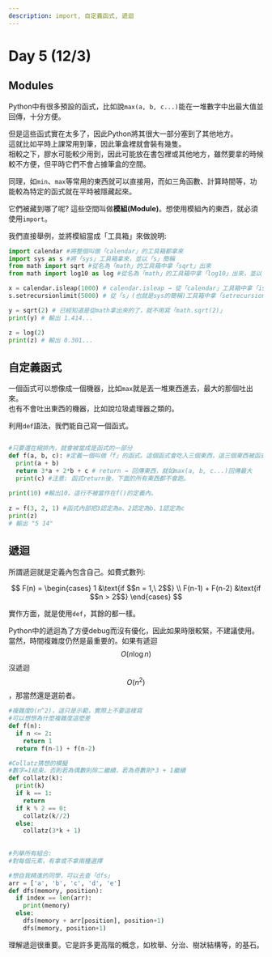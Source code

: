 ```yaml
---
description: import, 自定義函式, 遞迴
---
```


# Day 5 (12/3)

## Modules

Python中有很多預設的函式，比如說`max(a, b, c...)`能在一堆數字中出最大值並回傳，十分方便。

但是這些函式實在太多了，因此Python將其很大一部分塞到了其他地方。\
這就比如平時上課常用到筆，因此筆盒裡就會裝有幾隻。\
相較之下，膠水可能較少用到，因此可能放在書包裡或其他地方，雖然要拿的時候較不方便，但平時它們不會占據筆盒的空間。

同理，如`min`、`max`等常用的東西就可以直接用，而如三角函數、計算時間等，功能較為特定的函式就在平時被隱藏起來。

它們被藏到哪了呢? 這些空間叫做**模組(Module)**。想使用模組內的東西，就必須使用`import`。

我們直接舉例，並將模組當成「工具箱」來做說明:

```python
import calendar #將整個叫做「calendar」的工具箱都拿來
import sys as s #將「sys」工具箱拿來，並以「s」簡稱
from math import sqrt #從名為「math」的工具箱中拿「sqrt」出來
from math import log10 as log #從名為「math」的工具箱中拿「log10」出來，並以「log」簡稱

x = calendar.isleap(1000) # calendar.isleap → 從「calendar」工具箱中拿「isleap」來用
s.setrecursionlimit(5000) # 從「s」(也就是sys的簡稱)工具箱中拿「setrecursionlimit」來用

y = sqrt(2) # 已經知道是從math拿出來的了，就不用寫「math.sqrt(2)」
print(y) # 輸出 1.414...

z = log(2)
print(z) # 輸出 0.301...
```

## 自定義函式

一個函式可以想像成一個機器，比如`max`就是丟一堆東西進去，最大的那個吐出來。\
也有不會吐出東西的機器，比如說垃圾處理器之類的。

利用`def`語法，我們能自己寫一個函式。

```python

#只要還在縮排內，就會被當成是函式的一部分
def f(a, b, c): #定義一個叫做「f」的函式。這個函式會吃入三個東西，這三個東西被函式分別認定為「a」、「b」、「c」
  print(a + b)
  return 3*a + 2*b + c # return → 回傳東西，就如max(a, b, c...)回傳最大
  print(c) #注意: 函式return後，下面的所有東西都不會跑。
  
print(10) #輸出10。這行不被當作在f()的定義內。
  
z = f(3, 2, 1) #函式內部把3認定為a、2認定為b、1認定為c
print(z)
# 輸出 "5 14"
```

## 遞迴

所謂遞迴就是定義內包含自己。如費式數列:

$$ 
F(n) = 
\begin{cases}
  1               &\text{if $$n = 1,\ 2$$} \\
  F(n-1) + F(n-2) &\text{if $$n > 2$$}
\end{cases} 
$$

實作方面，就是使用`def`，其餘的都一樣。

Python中的遞迴為了方便debug而沒有優化，因此如果時限較緊，不建議使用。\
當然，時間複雜度仍然是最重要的。如果有遞迴 $$O(n \log n)$$ 沒遞迴 $$O(n^2)$$，那當然還是選前者。

```python
#複雜度O(n^2)，這只是示範，實際上不要這樣寫
#可以想想為什麼複雜度這麼差
def f(n):
  if n <= 2:
    return 1
  return f(n-1) + f(n-2)

#Collatz猜想的模擬
#數字=1結束，否則若為偶數則除二繼續，若為奇數則*3 + 1繼續
def collatz(k):
  print(k)
  if k == 1: 
    return
  if k % 2 == 0:
    collatz(k//2)
  else:
    collatz(3*k + 1)
    
    
#列舉所有組合:
#對每個元素，有拿或不拿兩種選擇

#想自我精進的同學，可以去查「dfs」
arr = ['a', 'b', 'c', 'd', 'e']
def dfs(memory, position):
  if index == len(arr):
    print(memory)
  else:
    dfs(memory + arr[position], position+1)
    dfs(memory, position+1)
```

理解遞迴很重要。它是許多更高階的概念，如枚舉、分治、樹狀結構等，的基石。
